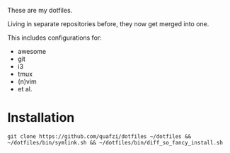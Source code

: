These are my dotfiles.

Living in separate repositories before, they now get merged into one.

This includes configurations for:

* awesome
* git
* i3
* tmux
* (n)vim
* et al.

Installation
============

    git clone https://github.com/quafzi/dotfiles ~/dotfiles && ~/dotfiles/bin/symlink.sh && ~/dotfiles/bin/diff_so_fancy_install.sh
